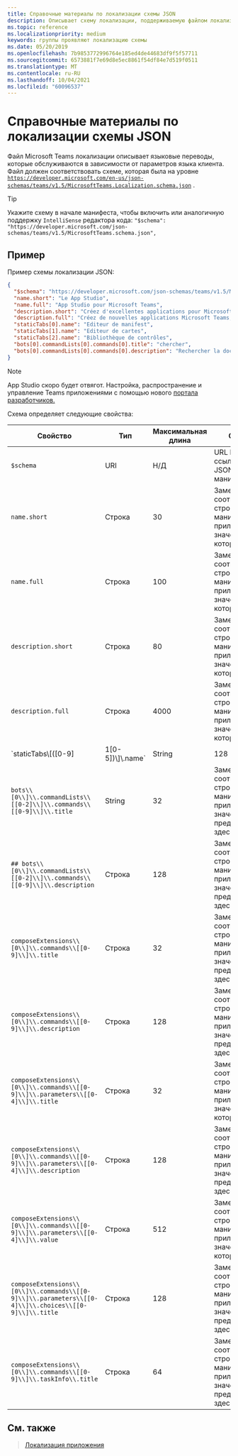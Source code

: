 ```yaml
---
title: Справочные материалы по локализации схемы JSON
description: Описывает схему локализации, поддерживаемую файлом локализации для Microsoft Teams
ms.topic: reference
ms.localizationpriority: medium
keywords: группы проявляют локализацию схемы
ms.date: 05/20/2019
ms.openlocfilehash: 7b9853772996764e185ed4de44683df9f5f57711
ms.sourcegitcommit: 6573881f7e69d8e5ec8861f54df84e7d519f0511
ms.translationtype: MT
ms.contentlocale: ru-RU
ms.lasthandoff: 10/04/2021
ms.locfileid: "60096537"
---
```

# <a name="localize-json-schema-reference"></a>Справочные материалы по локализации схемы JSON

Файл Microsoft Teams локализации описывает языковые переводы, которые обслуживаются в зависимости от параметров языка клиента. Файл должен соответствовать схеме, которая была на уровне [`https://developer.microsoft.com/en-us/json-schemas/teams/v1.5/MicrosoftTeams.Localization.schema.json`](https://developer.microsoft.com/en-us/json-schemas/teams/v1.5/MicrosoftTeams.Localization.schema.json) . 

> [!TIP]
> Укажите схему в начале манифеста, чтобы включить или аналогичную поддержку `IntelliSense` редактора кода: `"$schema": "https://developer.microsoft.com/json-schemas/teams/v1.5/MicrosoftTeams.schema.json",`

## <a name="example"></a>Пример 

Пример схемы локализации JSON:

```json
{
  "$schema": "https://developer.microsoft.com/json-schemas/teams/v1.5/MicrosoftTeams.schema.json",
  "name.short": "Le App Studio",
  "name.full": "App Studio pour Microsoft Teams",
  "description.short": "Créez d'excellentes applications pour Microsoft Teams avec App Studio.",
  "description.full": "Créez de nouvelles applications Microsoft Teams, concevez et prévisualisez des cartes bot, et explorez la documentation avec App Studio.",
  "staticTabs[0].name": "Editeur de manifest",
  "staticTabs[1].name": "Editeur de cartes",
  "staticTabs[2].name": "Bibliothèque de contrôles",
  "bots[0].commandLists[0].commands[0].title": "chercher",
  "bots[0].commandLists[0].commands[0].description": "Rechercher la documentation Teams pertinente"
}
```

> [!NOTE]
>  App Studio скоро будет отвягот. Настройка, распространение и управление Teams приложениями с помощью нового [портала разработчиков.](https://dev.teams.microsoft.com/)

Схема определяет следующие свойства:

|Свойство|Тип|Максимальная длина|Описание|
|---------------|--------|---------|------------------|
|`$schema`|URI|Н/Д|URL https:// ссылки на схему JSON для манифеста.|
|`name.short`|Строка|30|Заменяет соответствующую строку из манифеста приложения значением, которое здесь.|
|`name.full`|Строка|100|Заменяет соответствующую строку из манифеста приложения значением, которое здесь.|
|`description.short`|Строка|80|Заменяет соответствующую строку из манифеста приложения значением, которое здесь.|
|`description.full`|Строка|4000|Заменяет соответствующую строку из манифеста приложения значением, которое здесь.|
|`staticTabs\\[([0-9]|1[0-5])\\]\\.name`|String|128|Заменяет соответствующие строки из манифеста приложения значением, предоставленным здесь.|
|`bots\\[0\\]\\.commandLists\\[[0-2]\\]\\.commands\\[[0-9]\\]\\.title`|String|32|Заменяет соответствующие строки из манифеста приложения значением, предоставленным здесь.|
|`## bots\\[0\\]\\.commandLists\\[[0-2]\\]\\.commands\\[[0-9]\\]\\.description`|Строка|128|Заменяет соответствующие строки из манифеста приложения значением, предоставленным здесь.|
|`composeExtensions\\[0\\]\\.commands\\[[0-9]\\]\\.title`|Строка|32|Заменяет соответствующие строки из манифеста приложения значением, предоставленным здесь.|
|`composeExtensions\\[0\\]\\.commands\\[[0-9]\\]\\.description`|Строка|128|Заменяет соответствующие строки из манифеста приложения значением, предоставленным здесь.|
|`composeExtensions\\[0\\]\\.commands\\[[0-9]\\]\\.parameters\\[[0-4]\\]\\.title`|Строка|32|Заменяет соответствующую строку из манифеста приложения значением, которое здесь.|
|`composeExtensions\\[0\\]\\.commands\\[[0-9]\\]\\.parameters\\[[0-4]\\]\\.description`|Строка|128|Заменяет соответствующие строки из манифеста приложения значением, предоставленным здесь.|
|`composeExtensions\\[0\\]\\.commands\\[[0-9]\\]\\.parameters\\[[0-4]\\]\\.value`|Строка|512|Заменяет соответствующую строку из манифеста приложения значением, которое здесь.|
|`composeExtensions\\[0\\]\\.commands\\[[0-9]\\]\\.parameters\\[[0-4]\\]\\.choices\\[[0-9]\\]\\.title`|Строка|128|Заменяет соответствующие строки из манифеста приложения значением, предоставленным здесь.|
|`composeExtensions\\[0\\]\\.commands\\[[0-9]\\]\\.taskInfo\\.title`|Строка|64|Заменяет соответствующие строки из манифеста приложения значением, предоставленным здесь.|

## <a name="see-also"></a>См. также

> [Локализация приложения](~/concepts/build-and-test/apps-localization.md)
